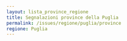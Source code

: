 ```yaml
---
layout: lista_province_regione
title: Segnalazioni province della Puglia
permalink: /issues/regione/puglia/province
regione: Puglia
---
```


